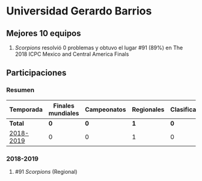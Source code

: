 # Universidad Gerardo Barrios

## Mejores 10 equipos

1. _Scorpions_ resolvió 0 problemas y obtuvo el lugar #91 (89%) en The 2018 ICPC Mexico and Central America Finals

## Participaciones

### Resumen

| Temporada | Finales mundiales | Campeonatos | Regionales | Clasificatorios | Equipos |
| --- | --- | --- | --- | --- | --- |
| **Total** | **0** | **0** | **1** | **0** | **1** |
| [2018-2019](#2018-2019) | 0 | 0 | 1 | 0 | 1 |

### 2018-2019

1. #91 _Scorpions_ (Regional)



